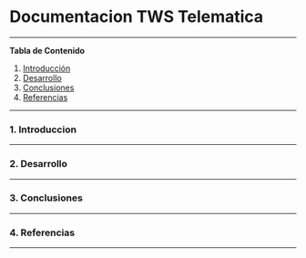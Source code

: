 # **Documentacion TWS Telematica**

*******

**Tabla de Contenido**

1. [Introducción](#introduction)
2. [Desarrollo](#development)
3. [Conclusiones](#conclusion) 
4. [Referencias](#references)<br>

*******

<div id='introduction'/> 

### **1. Introduccion**

*******

<div id='development'/> 

### **2. Desarrollo**

*******

<div id='conclusion'/> 

### **3. Conclusiones**

*******

<div id='references'/> 

### **4. Referencias**

*******

